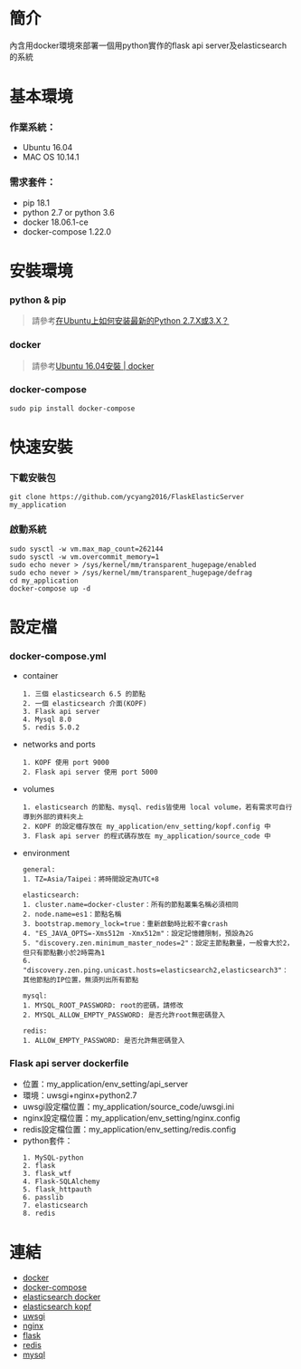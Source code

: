 # 簡介
內含用docker環境來部署一個用python實作的flask api server及elasticsearch的系統
# 基本環境
### 作業系統：
* Ubuntu 16.04
* MAC OS 10.14.1
### 需求套件：
* pip 18.1
* python 2.7 or python 3.6
* docker 18.06.1-ce
* docker-compose 1.22.0
# 安裝環境
### python & pip
> 請參考[在Ubuntu上如何安装最新的Python 2.7.X或3.X？](https://vimsky.com/article/3577.html)
### docker
> 請參考[Ubuntu 16.04安裝 | docker](https://zouyapeng.gitbooks.io/docker/content/DockerInstallation/ubuntu_16_04.html)
### docker-compose
`sudo pip install docker-compose`
# 快速安裝
### 下載安裝包
`git clone https://github.com/ycyang2016/FlaskElasticServer my_application`
### 啟動系統
```
sudo sysctl -w vm.max_map_count=262144
sudo sysctl -w vm.overcommit_memory=1
sudo echo never > /sys/kernel/mm/transparent_hugepage/enabled
sudo echo never > /sys/kernel/mm/transparent_hugepage/defrag
cd my_application
docker-compose up -d
```
# 設定檔
### docker-compose.yml
* container
  ```
  1. 三個 elasticsearch 6.5 的節點
  2. 一個 elasticsearch 介面(KOPF)
  3. Flask api server
  4. Mysql 8.0
  5. redis 5.0.2
  ```
* networks and ports
  ```
  1. KOPF 使用 port 9000
  2. Flask api server 使用 port 5000
  ```
* volumes
  ```
  1. elasticsearch 的節點、mysql、redis皆使用 local volume，若有需求可自行導到外部的資料夾上
  2. KOPF 的設定檔存放在 my_application/env_setting/kopf.config 中
  3. Flask api server 的程式碼存放在 my_application/source_code 中
  ```
* environment
  ```
  general:
  1. TZ=Asia/Taipei：將時間設定為UTC+8
  ```
  ```
  elasticsearch:
  1. cluster.name=docker-cluster：所有的節點叢集名稱必須相同
  2. node.name=es1：節點名稱
  3. bootstrap.memory_lock=true：重新啟動時比較不會crash
  4. "ES_JAVA_OPTS=-Xms512m -Xmx512m"：設定記憶體限制，預設為2G
  5. "discovery.zen.minimum_master_nodes=2"：設定主節點數量，一般會大於2，但只有節點數小於2時需為1
  6. "discovery.zen.ping.unicast.hosts=elasticsearch2,elasticsearch3"：其他節點的IP位置，無須列出所有節點
  ```
  ```
  mysql:
  1. MYSQL_ROOT_PASSWORD: root的密碼，請修改
  2. MYSQL_ALLOW_EMPTY_PASSWORD: 是否允許root無密碼登入
  ```
  ```
  redis:
  1. ALLOW_EMPTY_PASSWORD: 是否允許無密碼登入
  ```
### Flask api server dockerfile
* 位置：my_application/env_setting/api_server
* 環境：uwsgi+nginx+python2.7
* uwsgi設定檔位置：my_application/source_code/uwsgi.ini
* nginx設定檔位置：my_application/env_setting/nginx.config
* redis設定檔位置：my_application/env_setting/redis.config
* python套件：
  ```
  1. MySQL-python
  2. flask
  3. flask_wtf
  4. Flask-SQLAlchemy
  5. flask_httpauth
  6. passlib
  7. elasticsearch
  8. redis
  ```
# 連結
* [docker](https://docs.docker.com/)
* [docker-compose](https://docs.docker.com/compose/)
* [elasticsearch docker](https://www.elastic.co/guide/en/elasticsearch/reference/current/docker.html)
* [elasticsearch kopf](https://github.com/lmenezes/cerebro)
* [uwsgi](https://uwsgi-docs.readthedocs.io/en/latest/)
* [nginx](https://unit.nginx.org/)
* [flask](http://flask.pocoo.org/)
* [redis](https://redis-py.readthedocs.io/en/latest/)
* [mysql](https://dev.mysql.com/doc/relnotes/mysql/8.0/en/news-8-0-13.html)
